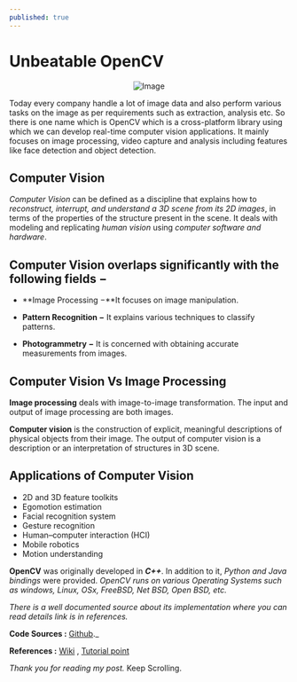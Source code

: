 ```yaml
---
published: true
---
```

# Unbeatable OpenCV 

<center>
<img src="{{site.baseurl}}/assets/images/cv.ppg" alt="Image">
</center>

Today every company handle a lot of image data and also perform various tasks on the image as per requirements such as extraction, analysis etc. So there is one name which is OpenCV which is a cross-platform library using which we can develop real-time computer vision applications. It mainly focuses on image processing, video capture and analysis including features like face detection and object detection.

## Computer Vision

_Computer Vision_ can be defined as a discipline that explains how to _reconstruct, interrupt, and understand a 3D scene from its 2D images_, in terms of the properties of the structure present in the scene. It deals with modeling and replicating _human vision_ using _computer software and hardware_.

## Computer Vision overlaps significantly with the following fields −

* **Image Processing −**It focuses on image manipulation.

* **Pattern Recognition −** It explains various techniques to classify patterns.

* **Photogrammetry −** It is concerned with obtaining accurate measurements from images.

## Computer Vision Vs Image Processing

**Image processing** deals with image-to-image transformation. The input and output of image processing are both images.

**Computer vision** is the construction of explicit, meaningful descriptions of physical objects from their image. The output of computer vision is a description or an interpretation of structures in 3D scene.


## Applications of Computer Vision

* 2D and 3D feature toolkits
* Egomotion estimation
* Facial recognition system
* Gesture recognition
* Human–computer interaction (HCI)
* Mobile robotics
* Motion understanding

**OpenCV** was originally developed in _**C++**_. In addition to it, _Python and Java bindings_ were provided. _OpenCV runs on various Operating Systems such as windows, Linux, OSx, FreeBSD, Net BSD, Open BSD, etc._

_There is a well documented source about its implementation where you can read details link is in references._

**Code Sources :** [Github](https://github.com/Knlsharma/Image-Processing-Tasks)._

**References :** [Wiki](https://en.wikipedia.org/wiki/OpenCV) , [Tutorial point](https://www.tutorialspoint.com/opencv/opencv_overview.htm)


_Thank you for reading my post._ Keep Scrolling.
